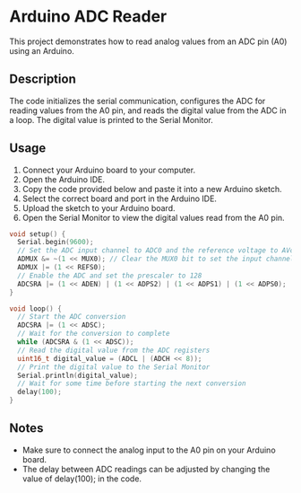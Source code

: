 # Arduino ADC Reader

This project demonstrates how to read analog values from an ADC pin (A0) using an Arduino.

## Description

The code initializes the serial communication, configures the ADC for reading values from the A0 pin, and reads the digital value from the ADC in a loop. The digital value is printed to the Serial Monitor.

## Usage

1. Connect your Arduino board to your computer.
2. Open the Arduino IDE.
3. Copy the code provided below and paste it into a new Arduino sketch.
4. Select the correct board and port in the Arduino IDE.
5. Upload the sketch to your Arduino board.
6. Open the Serial Monitor to view the digital values read from the A0 pin.

```cpp
void setup() {
  Serial.begin(9600);
  // Set the ADC input channel to ADC0 and the reference voltage to AVcc
  ADMUX &= ~(1 << MUX0); // Clear the MUX0 bit to set the input channel to ADC0
  ADMUX |= (1 << REFS0);
  // Enable the ADC and set the prescaler to 128
  ADCSRA |= (1 << ADEN) | (1 << ADPS2) | (1 << ADPS1) | (1 << ADPS0);
}

void loop() {
  // Start the ADC conversion
  ADCSRA |= (1 << ADSC);
  // Wait for the conversion to complete
  while (ADCSRA & (1 << ADSC));
  // Read the digital value from the ADC registers
  uint16_t digital_value = (ADCL | (ADCH << 8));
  // Print the digital value to the Serial Monitor
  Serial.println(digital_value);
  // Wait for some time before starting the next conversion
  delay(100);
}
```
## Notes
* Make sure to connect the analog input to the A0 pin on your Arduino board.
* The delay between ADC readings can be adjusted by changing the value of delay(100); in the code.
